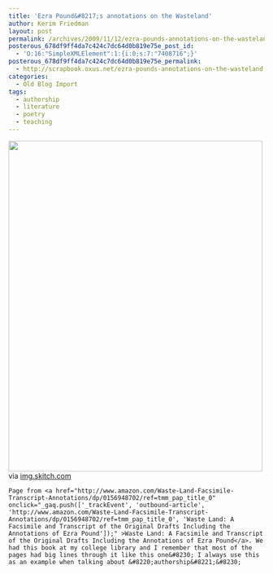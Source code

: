 ```yaml
---
title: 'Ezra Pound&#8217;s annotations on the Wasteland'
author: Kerim Friedman
layout: post
permalink: /archives/2009/11/12/ezra-pounds-annotations-on-the-wasteland/
posterous_678df9ff4da7c424c7dc64d0b819e75e_post_id:
  - 'O:16:"SimpleXMLElement":1:{i:0;s:7:"7408716";}'
posterous_678df9ff4da7c424c7dc64d0b819e75e_permalink:
  - http://scrapbook.oxus.net/ezra-pounds-annotations-on-the-wasteland
categories:
  - Old Blog Import
tags:
  - authorship
  - literature
  - poetry
  - teaching
---
```

<div class="posterous_bookmarklet_entry">
  <a href="http://test.oxus.net/wp-content/uploads/2009/11/media_httpimgskitchcom20091112xfstdepe55hy3p1q17fmirska1png_czhCpesHGziFndp.png.scaled1000.png" onclick="_gaq.push(['_trackEvent', 'outbound-article', 'http://test.oxus.net/wp-content/uploads/2009/11/media_httpimgskitchcom20091112xfstdepe55hy3p1q17fmirska1png_czhCpesHGziFndp.png.scaled1000.png', '']);" ><img src="http://test.oxus.net/wp-content/uploads/2009/11/media_httpimgskitchcom20091112xfstdepe55hy3p1q17fmirska1png_czhCpesHGziFndp.png.scaled1000-230x300.png" width="500" height="650" /></a> 
  
  <div class="posterous_quote_citation">
    via <a href="http://img.skitch.com/20091112-xfstdepe55hy3p1q17fmirska1.png" onclick="_gaq.push(['_trackEvent', 'outbound-article', 'http://img.skitch.com/20091112-xfstdepe55hy3p1q17fmirska1.png', 'img.skitch.com']);" >img.skitch.com</a>
  
  
  
    Page from <a href="http://www.amazon.com/Waste-Land-Facsimile-Transcript-Annotations/dp/0156948702/ref=tmm_pap_title_0" onclick="_gaq.push(['_trackEvent', 'outbound-article', 'http://www.amazon.com/Waste-Land-Facsimile-Transcript-Annotations/dp/0156948702/ref=tmm_pap_title_0', 'Waste Land: A Facsimile and Transcript of the Original Drafts Including the Annotations of Ezra Pound']);" >Waste Land: A Facsimile and Transcript of the Original Drafts Including the Annotations of Ezra Pound</a>. We had this book at my college library and I remember that most of the pages had big lines through it like this one&#8230; I always use this as an example when talking about &#8220;authorship&#8221;&#8230;
  


